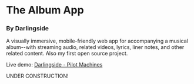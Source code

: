 # The Album App #

### By Darlingside ###

A visually immersive, mobile-friendly web app for accompanying a musical album--with streaming audio, related videos, lyrics, liner notes, and other related content. Also my first open source project.

Live demo: <a href='http://www.pilotmachines.com/'>Darlingside - Pilot Machines</a>

UNDER CONSTRUCTION!